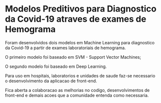 # Modelos Preditivos para Diagnostico da Covid-19 atraves de exames de Hemograma

Foram desenvolvidos dois modelos em Machine Learning para diagnostico da Covid-19 a partir de exames laboratoriais de hemograma.

O primeiro modelo foi baseado em SVM - Support Vector Machines;

O segundo modelo foi baseado em Deep Learning.

Para uso em hospitais, laboratorios e unidades de saude faz-se necessario o desenvolvimento da aplicacao de front-end.

Fica aberta a colaboracao as melhorias no codigo, desenvolvimentos de front-end e demais acoes que a comunidade entenda como necessaria.

